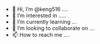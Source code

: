 - 👋 Hi, I’m @keng516 ....
- 👀 I’m interested in .....
- 🌱 I’m currently learning ...
- 💞️ I’m looking to collaborate on ...
- 📫 How to reach me ....

<!---
keng516/keng516 is a ✨ special ✨ repository because its `README.md` (this file) appears on your GitHub profile.
You can click the Preview link to take a look at your changes.
--->
